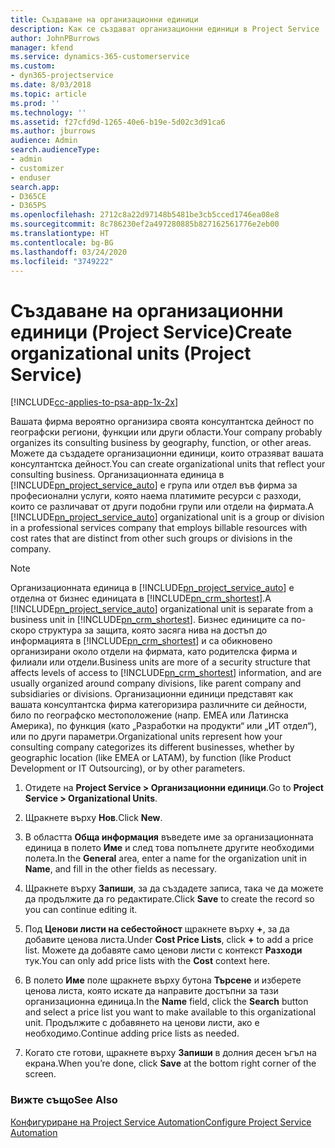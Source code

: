 ```yaml
---
title: Създаване на организационни единици
description: Как се създават организационни единици в Project Service
author: JohnPBurrows
manager: kfend
ms.service: dynamics-365-customerservice
ms.custom:
- dyn365-projectservice
ms.date: 8/03/2018
ms.topic: article
ms.prod: ''
ms.technology: ''
ms.assetid: f27cfd9d-1265-40e6-b19e-5d02c3d91ca6
ms.author: jburrows
audience: Admin
search.audienceType:
- admin
- customizer
- enduser
search.app:
- D365CE
- D365PS
ms.openlocfilehash: 2712c8a22d97148b5481be3cb5cced1746ea08e8
ms.sourcegitcommit: 8c786230ef2a497280885b827162561776e2eb00
ms.translationtype: HT
ms.contentlocale: bg-BG
ms.lasthandoff: 03/24/2020
ms.locfileid: "3749222"
---
```

# <a name="create-organizational-units-project-service"></a><span data-ttu-id="ba0db-103">Създаване на организационни единици (Project Service)</span><span class="sxs-lookup"><span data-stu-id="ba0db-103">Create organizational units (Project Service)</span></span>

[!INCLUDE[cc-applies-to-psa-app-1x-2x](../includes/cc-applies-to-psa-app-1x-2x.md)]

<span data-ttu-id="ba0db-104">Вашата фирма вероятно организира своята консултантска дейност по географски региони, функции или други области.</span><span class="sxs-lookup"><span data-stu-id="ba0db-104">Your company probably organizes its consulting business by geography, function, or other areas.</span></span> <span data-ttu-id="ba0db-105">Можете да създадете организационни единици, които отразяват вашата консултантска дейност.</span><span class="sxs-lookup"><span data-stu-id="ba0db-105">You can create organizational units that reflect your consulting business.</span></span> <span data-ttu-id="ba0db-106">Организационната единица в [!INCLUDE[pn_project_service_auto](../includes/pn-project-service-auto.md)] е група или отдел във фирма за професионални услуги, която наема платимите ресурси с разходи, които се различават от други подобни групи или отдели на фирмата.</span><span class="sxs-lookup"><span data-stu-id="ba0db-106">A [!INCLUDE[pn_project_service_auto](../includes/pn-project-service-auto.md)] organizational unit is a group or division in a professional services company that employs billable resources with cost rates that are distinct from other such groups or divisions in the company.</span></span>  
  
> [!NOTE]
>  <span data-ttu-id="ba0db-107">Организационната единица в [!INCLUDE[pn_project_service_auto](../includes/pn-project-service-auto.md)] е отделна от бизнес единицата в [!INCLUDE[pn_crm_shortest](../includes/pn-crm-shortest.md)].</span><span class="sxs-lookup"><span data-stu-id="ba0db-107">A [!INCLUDE[pn_project_service_auto](../includes/pn-project-service-auto.md)] organizational unit is separate from a business unit in [!INCLUDE[pn_crm_shortest](../includes/pn-crm-shortest.md)].</span></span> <span data-ttu-id="ba0db-108">Бизнес единиците са по-скоро структура за защита, която засяга нива на достъп до информацията в [!INCLUDE[pn_crm_shortest](../includes/pn-crm-shortest.md)] и са обикновено организирани около отдели на фирмата, като родителска фирма и филиали или отдели.</span><span class="sxs-lookup"><span data-stu-id="ba0db-108">Business units are more of a security structure that affects levels of access to [!INCLUDE[pn_crm_shortest](../includes/pn-crm-shortest.md)] information, and are usually organized around company divisions, like parent company and subsidiaries or divisions.</span></span> <span data-ttu-id="ba0db-109">Организационни единици представят как вашата консултантска фирма категоризира различните си дейности, било по географско местоположение (напр. ЕМЕА или Латинска Америка), по функция (като „Разработки на продукти“ или „ИТ отдел“), или по други параметри.</span><span class="sxs-lookup"><span data-stu-id="ba0db-109">Organizational units represent how your consulting company categorizes its different businesses, whether by geographic location (like EMEA or LATAM), by function (like Product Development or IT Outsourcing), or by other parameters.</span></span>  
  
1.  <span data-ttu-id="ba0db-110">Отидете на **Project Service > Организационни единици**.</span><span class="sxs-lookup"><span data-stu-id="ba0db-110">Go to **Project Service > Organizational Units**.</span></span>  
  
2.  <span data-ttu-id="ba0db-111">Щракнете върху **Нов**.</span><span class="sxs-lookup"><span data-stu-id="ba0db-111">Click **New**.</span></span>  
  
3.  <span data-ttu-id="ba0db-112">В областта **Обща информация** въведете име за организационната единица в полето **Име** и след това попълнете другите необходими полета.</span><span class="sxs-lookup"><span data-stu-id="ba0db-112">In the **General** area, enter a name for the organization unit in **Name**, and fill in the other fields as necessary.</span></span>  
  
4.  <span data-ttu-id="ba0db-113">Щракнете върху **Запиши**, за да създадете записа, така че да можете да продължите да го редактирате.</span><span class="sxs-lookup"><span data-stu-id="ba0db-113">Click **Save** to create the record so you can continue editing it.</span></span>  
  
5.  <span data-ttu-id="ba0db-114">Под **Ценови листи на себестойност** щракнете върху **+**, за да добавите ценова листа.</span><span class="sxs-lookup"><span data-stu-id="ba0db-114">Under **Cost Price Lists**, click **+** to add a price list.</span></span> <span data-ttu-id="ba0db-115">Можете да добавяте само ценови листи с контекст **Разходи** тук.</span><span class="sxs-lookup"><span data-stu-id="ba0db-115">You can only add price lists with the **Cost** context here.</span></span>  
  
6.  <span data-ttu-id="ba0db-116">В полето **Име** поле щракнете върху бутона **Търсене** и изберете ценова листа, която искате да направите достъпни за тази организационна единица.</span><span class="sxs-lookup"><span data-stu-id="ba0db-116">In the **Name** field, click the **Search** button and select a price list you want to make available to this organizational unit.</span></span> <span data-ttu-id="ba0db-117">Продължите с добавянето на ценови листи, ако е необходимо.</span><span class="sxs-lookup"><span data-stu-id="ba0db-117">Continue adding price lists as needed.</span></span>  
  
7.  <span data-ttu-id="ba0db-118">Когато сте готови, щракнете върху **Запиши** в долния десен ъгъл на екрана.</span><span class="sxs-lookup"><span data-stu-id="ba0db-118">When you’re done, click **Save** at the bottom right corner of the screen.</span></span>  
  
### <a name="see-also"></a><span data-ttu-id="ba0db-119">Вижте също</span><span class="sxs-lookup"><span data-stu-id="ba0db-119">See Also</span></span>  
 [<span data-ttu-id="ba0db-120">Конфигуриране на Project Service Automation</span><span class="sxs-lookup"><span data-stu-id="ba0db-120">Configure Project Service Automation</span></span>](../project-service/configure.md)
